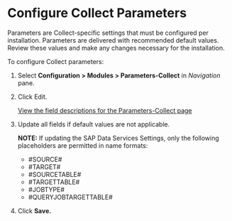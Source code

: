 # Configure Collect Parameters

Parameters are Collect-specific settings that must be configured per
installation. Parameters are delivered with recommended default values.
Review these values and make any changes necessary for the installation.

To configure Collect parameters:

1.  Select **Configuration \> Modules \> Parameters-Collect** in
    *Navigation* pane.

2.  Click Edit.
    
    [View the field descriptions for the Parameters-Collect
    page](../Page_Desc/Parameters_Collect.htm)

3.  Update all fields if default values are not applicable.
    
    **NOTE:** If updating the SAP Data Services Settings, only the
    following placeholders are permitted in name formats:
    
      - \#SOURCE\#
      - \#TARGET\#
      - \#SOURCETABLE\#
      - \#TARGETTABLE\#
      - \#JOBTYPE\#
      - \#QUERYJOBTARGETTABLE\#

4.  Click **Save.**
